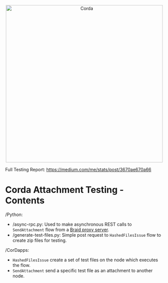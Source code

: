 <p align="center">
  <img src="https://www.corda.net/wp-content/uploads/2016/11/fg005_corda_b.png" alt="Corda" width="500">
</p>

Full Testing Report: https://medium.com/me/stats/post/3670ae670a66

# Corda Attachment Testing - Contents

/Python:
- /async-rpc.py:  Used to make asynchronous REST calls to ``SendAttachment`` flow from a <a href="https://gitlab.com/bluebank/braid/tree/master/braid-server">Braid proxy server</a>. 
- /generate-test-files.py: Simple post request to ``HashedFilesIssue`` flow to create zip files for testing.

/CorDapps:
- ``HashedFilesIssue`` create a set of test files on the node which executes the flow.
- ``SendAttachment`` send a specific test file as an attachment to another node.
